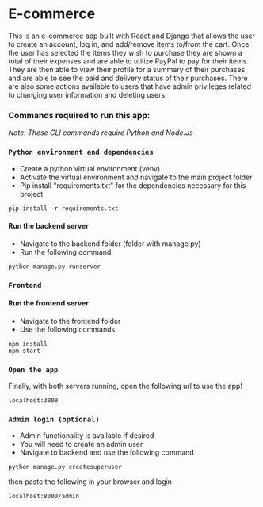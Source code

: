 # E-commerce


This is an e-commerce app built with React and Django that allows the user to create an account, log in, and add/remove items to/from the cart. Once the user has selected the items they wish to purchase they are shown a total of their expenses and are able to utilize PayPal to pay for their items. They are then able to view their profile for a summary of their purchases and are able to see the paid and delivery status of their purchases. There are also some actions available to users that have admin privileges related to changing user information and deleting users. 


<h3>Commands required to run this app: </h3>

*Note: These CLI commands require Python and Node.Js*

### `Python environment and dependencies`

<ul>
  <li>Create a python virtual environment (venv) </li>
  <li>Activate the virtual environment and navigate to the main project folder </li>
  <li>Pip install "requirements.txt" for the dependencies necessary for this project </li>
</ul>

    pip install -r requirements.txt
    
<h4> Run the backend server </h4>
<ul>
  <li>Navigate to the backend folder (folder with manage.py) </li>
  <li>Run the following command</li>
</ul>

    python manage.py runserver

### `Frontend`

<h4> Run the frontend server </h4>
<ul>
  <li>Navigate to the frontend folder</li>
  <li>Use the following commands</li>
</ul>

    npm install
    npm start

### `Open the app`
Finally, with both servers running, open the following url to use the app!
    
    localhost:3000


### `Admin login (optional)`

<ul>
  <li> Admin functionality is available if desired</li>
  <li> You will need to create an admin user</li>
  <li> Navigate to backend and use the following command</li>
</ul>

    python manage.py createsuperuser
    
  then paste the following in your browser and login
  
    localhost:8000/admin


